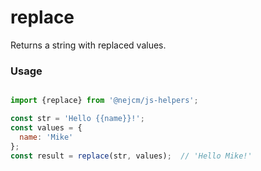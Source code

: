 
# replace

<p>
  Returns a string with replaced values.
</p>

### Usage

```js

import {replace} from '@nejcm/js-helpers';

const str = 'Hello {{name}}!';
const values = {
  name: 'Mike'
};
const result = replace(str, values);  // 'Hello Mike!'

```